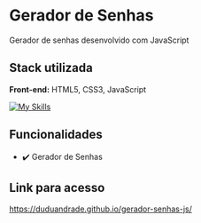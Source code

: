 # Gerador de Senhas
 Gerador de senhas desenvolvido com JavaScript

    
## Stack utilizada

**Front-end:** HTML5, CSS3, JavaScript

[![My Skills](https://skills.thijs.gg/icons?i=html,css,js&theme=light)](https://skills.thijs.gg)


## Funcionalidades
- ✔️ Gerador de Senhas

## Link para acesso
https://duduandrade.github.io/gerador-senhas-js/
